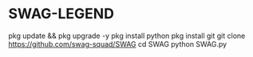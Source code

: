 # SWAG-LEGEND


pkg update && pkg upgrade -y
pkg install python 
pkg install git 
git clone https://github.com/swag-squad/SWAG
cd SWAG 
python SWAG.py 
